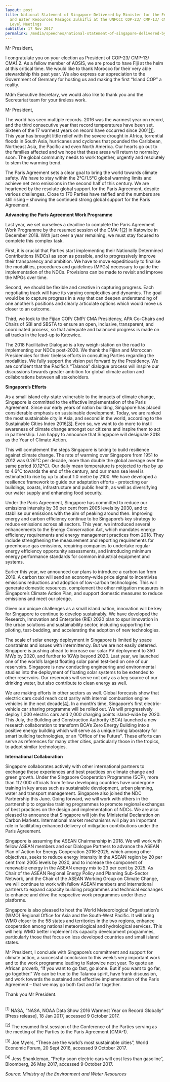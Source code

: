```yaml
---
layout: post
title: National Statement of Singapore Delivered by Minister for the Environment
  and Water Resources Masagos Zulkifli at the UNFCCC COP-23/ CMP-13/ CMA1.2 High
  Level Meetings
subtitle: 17 Nov 2017
permalink: /media/speeches/national-statement-of-singapore-delivered-by-masagos-zulkifli-minister-for-the-environment-and-water-resources-17-november-2017/
---
```

Mr President,

I congratulate you on your election as President of COP-23/ CMP-13/ CMA1.2. As a fellow member of AOSIS, we are proud to have Fiji at the helm at this critical time. We would like to thank Morocco for their very able stewardship this past year. We also express our appreciation to the Government of Germany for hosting us and making the first “Island COP” a reality.

Mdm Executive Secretary, we would also like to thank you and the Secretariat team for your tireless work.

Mr President,

The world has seen multiple records. 2016 was the warmest year on record, and the third consecutive year that record temperatures have been set. Sixteen of the 17 warmest years on record have occurred since 2001<a href="#1">[1]</a>. This year has brought little relief with the severe drought in Africa, torrential floods in South Asia, hurricanes and cyclones that pounded the Caribbean, Northeast Asia, the Pacific and even North America. Our hearts go out to the families affected and we hope that these areas will return to normalcy soon. The global community needs to work together, urgently and resolutely to stem the warming trend. 

The Paris Agreement sets a clear goal to bring the world towards climate safety. We have to stay within the 2°C/1.5°C global warming limits and achieve net zero emissions in the second half of this century. We are heartened by the resolute global support for the Paris Agreement, despite various challenges. Close to 170 Parties have ratified and the numbers are still rising – showing the continued strong global support for the Paris Agreement. 

**Advancing the Paris Agreement Work Programme**

Last year, we set ourselves a deadline to complete the Paris Agreement Work Programme by the resumed session of the CMA-1<a href="#2">[2]</a> in Katowice in December 2018. With just over a year remaining, we must stay focused to complete this complex task.  

First, it is crucial that Parties start implementing their Nationally Determined Contributions (NDCs) as soon as possible, and to progressively improve their transparency and ambition. We have to move expeditiously to finalise the modalities, procedures and guidelines (MPGs) necessary to guide the implementation of the NDCs. Provisions can be made to revisit and improve the MPGs over time.  

Second, we should be flexible and creative in capturing progress. Each negotiating track will have its varying complexities and dynamics. The goal would be to capture progress in a way that can deepen understanding of one another’s positions and clearly articulate options which would move us closer to an outcome.  

Third, we look to the Fijian COP/ CMP/ CMA Presidency, APA Co-Chairs and Chairs of SBI and SBSTA to ensure an open, inclusive, transparent, and coordinated process, so that adequate and balanced progress is made on all tracks in the lead-up to Katowice.

The 2018 Facilitative Dialogue is a key weigh-station on the road to implementing our NDCs post-2020. We thank the Fijian and Moroccan Presidencies for their tireless efforts in consulting Parties regarding the modalities. We fully support the vision put forward by the Presidency. We are confident that the Pacific’s “Talanoa” dialogue process will inspire our discussions towards greater ambition for global climate action and collaborations between all stakeholders.    

**Singapore’s Efforts**

As a small island city-state vulnerable to the impacts of climate change, Singapore is committed to the effective implementation of the Paris Agreement. Since our early years of nation building, Singapore has placed considerable emphasis on sustainable development. Today, we are ranked the most sustainable city in Asia, and second in the world, according to the Sustainable Cities Index 2016<a href="#3">[3]</a>. Even so, we want to do more to instil awareness of climate change amongst our citizens and inspire them to act in partnership. I am happy to announce that Singapore will designate 2018 as the Year of Climate Action.

This will complement the steps Singapore is taking to build resilience against climate change.  The rate of warming over Singapore from 1951 to 2012 was 0.26°C per decade, more than double the global average over the same period (0.12°C). Our daily mean temperature is projected to rise by up to 4.6°C towards the end of the century, and our mean sea level is estimated to rise by up to about 1.0 metre by 2100. We have developed a resilience framework to guide our adaptation efforts - protecting our buildings, coasts, infrastructure and public health, as well as diversifying our water supply and enhancing food security.

Under the Paris Agreement, Singapore has committed to reduce our emissions intensity by 36 per cent from 2005 levels by 2030, and to stabilise our emissions with the aim of peaking around then. Improving energy and carbon efficiency continue to be Singapore’s key strategy to reduce emissions across all sectors. This year, we introduced several enhancements to the Energy Conservation Act, which mandates energy efficiency requirements and energy management practices from 2018. They include strengthening the measurement and reporting requirements for greenhouse gas emissions, requiring companies to undertake regular energy efficiency opportunity assessments, and introducing minimum energy performance standards for common industrial equipment and systems.

Earlier this year, we announced our plans to introduce a carbon tax from 2019. A carbon tax will send an economy-wide price signal to incentivise emissions reductions and adoption of low-carbon technologies. This will generate domestic resources, complement the other mitigation measures in Singapore’s Climate Action Plan, and support domestic measures to reduce emissions and meet our pledge.

Given our unique challenges as a small island nation, innovation will be key for Singapore to continue to develop sustainably. We have developed the Research, Innovation and Enterprise (RIE) 2020 plan to spur innovation in the urban solutions and sustainability sector, including supporting the piloting, test-bedding, and accelerating the adoption of new technologies.

The scale of solar energy deployment in Singapore is limited by space constraints and issues with intermittency. But we are not easily deterred. Singapore is pushing ahead to increase our solar PV deployment to 350 MWp by 2020, and further to 1GWp beyond 2020. Last year, we launched one of the world’s largest floating solar panel test-bed on one of our reservoirs. Singapore is now conducting engineering and environmental studies into the deployment of floating solar systems to be extended to other reservoirs. Our reservoirs will serve not only as a key source of our drinking water, but also contribute to clean energy as well.

We are making efforts in other sectors as well. Global forecasts show that electric cars could reach cost parity with internal combustion engine vehicles in the next decade<a href="#4">[4]</a>. In a month’s time, Singapore’s first electric-vehicle car sharing programme will be rolled out. We will progressively deploy 1,000 electric cars and 2,000 charging points island-wide by 2020. This July, the Building and Construction Authority (BCA) launched a new research collaboration to transform BCA’s Zero Energy Building into a positive energy building which will serve as a unique living laboratory for smart building technologies, or an “Office of the Future”. These efforts can serve as references for many other cities, particularly those in the tropics, to adopt similar technologies.

**International Collaboration**

Singapore collaborates actively with other international partners to exchange these experiences and best practices on climate change and green growth. Under the Singapore Cooperation Programme (SCP), more than 112 000 officials from fellow developing countries have undergone training in key areas such as sustainable development, urban planning, water and transport management. Singapore also joined the NDC Partnership this June. Going forward, we will work with others in the partnership to organise training programmes to promote regional exchanges of best practices on the design and implementation of NDCs. We are also pleased to announce that Singapore will join the Ministerial Declaration on Carbon Markets. International market mechanisms will play an important role in facilitating enhanced delivery of mitigation contributions under the Paris Agreement.

Singapore is assuming the ASEAN Chairmanship in 2018. We will work with fellow ASEAN members and our Dialogue Partners to advance the ASEAN Plan of Action for Energy Cooperation 2016-2025, which among other objectives, seeks to reduce energy intensity in the ASEAN region by 20 per cent from 2005 levels by 2020, and to increase the component of renewable energy in the ASEAN energy mix to 23 per cent by 2025.  As Chair of the ASEAN Regional Energy Policy and Planning Sub-Sector Network, and the Chair of the ASEAN Working Group on Climate Change, we will continue to work with fellow ASEAN members and international partners to expand capacity building programmes and technical exchanges to enhance and drive the respective work programmes under these platforms.

Singapore is also pleased to host the World Meteorological Organisation’s (WMO) Regional Office for Asia and the South-West Pacific. It will bring WMO closer to the 58 states and territories in the two regions, enhance cooperation among national meteorological and hydrological services. This will help WMO better implement its capacity development programmes, particularly those that focus on less developed countries and small island states.

Mr President, I conclude with Singapore’s commitment and support for climate action, a successful conclusion to this week’s very important work and to the work programme leading to Katowice next year. To quote an African proverb, “If you want to go fast, go alone. But if you want to go far, go together.” We can be true to the Talanoa spirit, have frank discussion, and work towards the sustained and effective implementation of the Paris Agreement – that we may go both fast and far together.

Thank you Mr President.
<br><br>

<sup id="1">[1]</sup> NASA, “NASA, NOAA Data Show 2016 Warmest Year on Record Globally” [Press release], 18 Jan 2017, accessed 9 October 2017.

<sup id="2">[2]</sup> The resumed first session of the Conference of the Parties serving as the meeting of the Parties to the Paris Agreement (CMA-1).

<sup id="3">[3]</sup> Joe Myers, “These are the world’s most sustainable cities”, World Economic Forum, 20 Sept 2016, accessed 9 October 2017.

<sup id="4">[4]</sup> Jess Shankleman, “Pretty soon electric cars will cost less than gasoline”, Bloomberg, 26 May 2017, accessed 9 October 2017.

*Source: Ministry of the Environment and Water Resources*